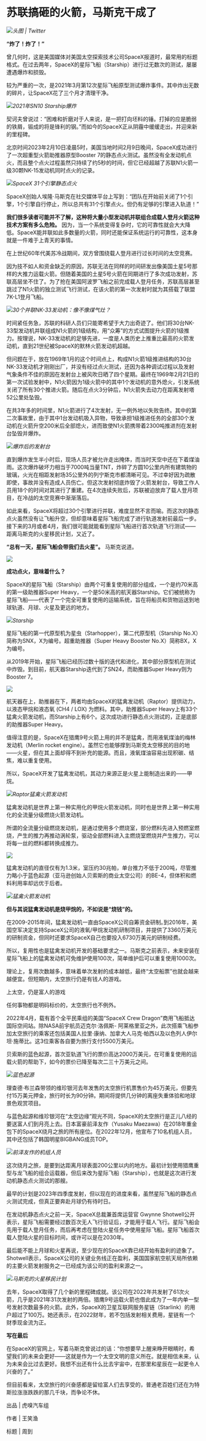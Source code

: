 # 苏联搞砸的火箭，马斯克干成了

![](https://inews.gtimg.com/newsapp_bt/0/15657794666/1000)_头图 | Twitter_

**“炸了！炸了！”**

曾几何时，这是美国媒体对美国太空探索技术公司SpaceX报道时，最常用的标题格式。在过去两年，SpaceX的星际飞船（Starship）进行过无数次的测试，屡屡遭遇爆炸和损毁。

较为严重的一次，是2021年3月第12次星际飞船原型测试爆炸事件。其中炸出无数的碎片，让SpaceX花了三个月才清理干净。

![](https://inews.gtimg.com/newsapp_bt/0/15657794672/1000)_2021年SN10
Starship爆炸_

契诃夫曾说过：“困难和折磨对于人来说，是一把打向坯料的锤。打掉的应是脆弱的铁屑，锻成的将是锋利的钢。”而如今的SpaceX正从阴霾中缓缓走出，并迎来新的里程碑。

北京时间2023年2月10日凌晨5时，美国当地时间2月9日晚间，SpaceX成功进行了一次超重型火箭助推器原型Booster
7的静态点火测试。虽然没有全发动机点火，而且整个点火过程虽然只持续了约5秒的时间，但它已经超越了苏联N1火箭一级30颗NK-15发动机同时点火的记录。

![](https://inews.gtimg.com/newsapp_match/0/15657794675/0)_SpaceX 31个引擎静态点火_

SpaceX创始人埃隆·马斯克在社交媒体平台上写到：“团队在开始前关闭了1个引擎，1个引擎自行停止，所以总共有31个引擎点火。但仍有足够的引擎进入轨道！”

**我们很多读者可能并不了解，这种将大量小型发动机并联组合成载人登月火箭这种技术方案有多么危险。**
因为，当一个系统变得复杂时，它的可靠性就会大大降低。SpaceX能并联如此多数量的火箭，同时还能保证系统运行的可靠性，这本身就是一件难于上青天的事情。

在上世纪60年代美苏冷战期间，双方曾围绕载人登月进行过长时间的太空竞赛。

因为技不如人和资金缺乏的原因，苏联无法在同样的时间研发出像美国土星5号那样的大推力运载火箭。但随着美国的土星5号火箭在同期进行了多次成功发射，苏联高层坐不住了。为了抢在美国阿波罗飞船之前完成载人登月任务，苏联高层甚至跳过了N1火箭的独立测试飞行测试，在该火箭的第一次发射时就为其搭载了联盟7K-L1登月飞船。

![](https://inews.gtimg.com/newsapp_bt/0/15657794699/1000)_30个并联NK-33发动机：像不像煤气灶？_

时间紧任务急，苏联的科研人员们只能寄希望于大力出奇迹了。他们将30台NK-33型发动机并联组成N1火箭的1级结构，用“众筹”的方式试图提升火箭的1级推力。按理说，NK-33发动机的足够先进，一度是人类历史上推重比最高的火箭发动机，直到21世纪被SpaceX的默林火箭发动机超越。

但问题在于，放在1969年1月的这个时间点上，构成N1火箭1级推进结构的30台NK-33发动机才刚刚出厂，并没有经过点火测试，还因为各种调试过程以及发射气象条件不佳的原因在发射台上被风吹日晒了四个星期。最终在1969年2月21日的第一次试验发射中，N1火箭因为1级火箭中的其中1个发动机的意外熄火，引发系统关闭了所有30个推进火箭。随后在点火3分钟后，N1火箭失去动力在距离发射塔52公里处坠毁。

在共3年多的时间里，N1火箭进行了4次发射，无一例外地以失败告终。其中的第二次事故里，由于其中1台发动机吸入异物，导致承担1级推进任务的全部30个发动机在火箭升空200米后全部熄火，进而致使N1火箭携带着2300吨推进剂在发射台坠毁并爆炸。

![](https://inews.gtimg.com/newsapp_bt/0/15657794713/1000)_爆炸后的发射台_

直到爆炸发生半小时后，现场人员才被允许走出掩体，而当时天空中还在下着煤油雨。这次爆炸破坏力相当于7000吨当量TNT，炸碎了方圆10公里内所有建筑物的玻璃，火光在相距发射场35公里外的列宁斯克市都清晰可见。不过幸好因为疏散即使，事故并没有造成人员伤亡。但这次发射彻底炸毁了火箭发射台，导致工作人员用18个的时间对其进行了重建。在4次连续失败后，苏联被迫放弃了载人登月项目，在冷战的太空竞赛中渐渐落后。

如此来看，SpaceX将超过30个引擎进行并联，难度显然不言而喻。而这次的静态点火虽然没有让飞船升空，但却意味着星际飞船完成了进行轨道发射前最后一步。接下来的3月或者4月，我们很可能就能看到星际飞船进行首次轨道飞行测试——距离马斯克的火星移民计划，又近了。

**“总有一天，星际飞船会带我们去火星”。** 马斯克说道。

![](https://inews.gtimg.com/newsapp_bt/0/15657794715/1000)

**成功点火，意味着什么？**

SpaceX的星际飞船（Starship）由两个可重复使用的部分组成，一个是约70米高的第一级助推器Super
Heavy，一个是50米高的航天器Starship。它们被统称为星际飞船——代表了一个完全可重复使用的运输系统，旨在将船员和货物运送到地球轨道、月球、火星及更远的地方。

![](https://inews.gtimg.com/newsapp_bt/0/15657794718/1000)_Starship_

星际飞船的第一代原型机为星虫（Starhopper），第二代原型机（Starship No.X）简称为SNX，X为编号。超重助推器（Super Heavy
Booster No.X）简称BX，X为编号。

从2019年开始，星际飞船已经历过数十版的迭代和进化，其中部分原型机在测试中炸毁。到目前，航天器Starship迭代到了SN24，而助推器Super
Heavy则为Booster 7。

![](https://inews.gtimg.com/newsapp_bt/0/15657794739/1000)

航天器在上，助推器在下，两者均由SpaceX的猛禽发动机（Raptor）提供动力，以液态甲烷和液态氧 (CH4 / LOX) 为燃料。其中，助推器Super
Heavy上有33个猛禽火箭发动机，而Starship上有6个。这次成功进行静态点火测试的，正是底部的助推器Super Heavy。

值得注意的是，SpaceX在猎鹰9号火箭上用的并不是猛禽，而用液氧煤油的梅林发动机（Merlin rocket
engine）。虽然它也能够撑到马斯克太空移民的目的地——火星，但在其上面却得不到补充的能源。而且，液氧煤油容易出现积碳、结焦，难以重复使用。

所以，SpaceX开发了猛禽发动机，其动力来源正是火星上能制造出来的——甲烷。

![](https://inews.gtimg.com/newsapp_bt/0/15657794742/1000)_Raptor猛禽火箭发动机_

猛禽发动机是世界上第一种实用化的甲烷火箭发动机，同时也是世界上第一种实用化的全流量分级燃烧火箭发动机。

所谓的全流量分级燃烧发动机，是通过使用多个燃烧室，部分燃料先进入预燃室燃烧，产生的推力再推动涡轮泵，驱动全部燃料进入主燃烧室燃烧并产生推力，可以将每一丝的燃料都转换成推力。

![](https://inews.gtimg.com/newsapp_bt/0/15657794745/1000)

猛禽发动机的直径仅有为1.3米，室压约30兆帕，单台推力不低于200吨，尽管推力略小于蓝色起源（亚马逊创始人贝索斯的商业太空公司）的BE-4，但体积和燃料利用率却远优于后者。

![](https://inews.gtimg.com/newsapp_match/0/15657794749/0)_猛禽火箭发动机_

**但与其说猛禽发动机是烧甲烷的，不如说是“烧钱”的。**

在2009-2015年间，猛禽发动机一直由SpaceX公司自筹资金研制｡到2016年，美国空军决定支持SpaceX公司的液氧/甲烷发动机研制项目，并提供了3360万美元的研制资金，但同时还要求SpaceX自己也要投入6730万美元的研制经费｡

所以，复用性也是猛禽发动机开发的基础要求之一。马斯克之前表示，未来安装在星际飞船上的猛禽发动机可免维护使用100次，简单维护后可以重复使用1000次。

理论上，复用次数越多，意味着单次发射的成本越低，最终“太空船票”也就会越来越便宜。但短期内，太空旅行仍是有钱人的游戏。

上太空，仍是富人的游戏

任何事物都是明码标价的，太空旅行也不例外。

2022年4月，载有首个全平民乘组的美国“SpaceX Crew Dragon”商用飞船抵达国际空间站。除NASA前宇航员迈克尔·洛佩斯-
阿莱格里亚之外，此次搭乘飞船参加太空旅行的乘客还包括美国人拉里·康纳、加拿大人马克·帕西以及以色列人伊尔坦·施蒂比。这3位乘客各自要为旅行支付5500万美元。

贝索斯的蓝色起源，首次亚轨道飞行的票价高达2000万美元，在可重复使用的运载火箭的帮助下，如今的票价已降至每次二三十万美元之间。

![](https://inews.gtimg.com/newsapp_bt/0/15657794764/1000)_蓝色起源_

理查德·布兰森带领的维珍银河去年发售的太空旅行机票售价为45万美元，但要先付15万美元押金，旅行时长为90分钟。期间将提供几分钟的离座失重体验和地球景色观赏项目。

与蓝色起源和维珍银河在“太空边缘”观光不同，SpaceX的太空旅行是正儿八经的要送富人们到月亮上去。日本富豪前泽友作（Yusaku
Maezawa）在2018年重金包下的SpaceX绕月之旅的所有座位。在2022年12月，他宣布了10名机组人员，其中还包括了韩国明星BIGBANG成员TOP。

![](https://inews.gtimg.com/newsapp_bt/0/15657794780/1000)_前泽友作的机组人员_

这次绕月之旅，是要到达距离月球表面200公里以内的地方。最初计划使用猎鹰重型与龙飞船的组合运载器，但后来改为星际飞船（Starship），也就是这次进行发动机静态点火测试的那艘。

最早的计划是2023年四季度发射，但以现在的进度来看，虽然星际飞船的静态点火测试完成，但真正要奔赴月球仍有待时日。

在发动机静态点火之前一天，SpaceX总裁兼首席运营官 Gwynne
Shotwell公开表示，星际飞船需要经过数百次无人飞行验证后，才能用于载人飞行。星际飞船会先用于载人登月任务，而后再考虑在登陆火星任务中使用星际飞船。星际飞船首次载人登陆火星的目标时间，或许可以是在2030年。

最后能不能上月球和火星再说，至少现在的SpaceX靠已经开始有盈利的迹象了。Shotwell表示，SpaceX公司的关键业务线正在盈利，美国国家航空航天局所依赖的主要火箭发射服务之一已经成为该公司的盈利来源之一。

![](https://inews.gtimg.com/newsapp_bt/0/15657794788/1000)_马斯克的火星移民计划_

去年，SpaceX取得了几个新的里程碑成就。该公司在2022年共发射了61次火箭，几乎是2021年31次发射的两倍。猎鹰9号运载火箭也借此成为了一年内单一型号发射次数最多的火箭。此外，SpaceX的卫星互联网服务星链（Starlink）的用户超过了100万。她还表示，在2022财年，若不包括发射相关费用，星链有一个财季现金流为正。

**写在最后**

在SpaceX的官网上，写着马斯克曾说过的话：“你想要早上醒来睁开眼睛时，希望我们的未来会更好——这就是作为一个太空文明的意义所在。就是相信未来，认为未来会比过去更好。我想不出还有什么比去宇宙中，在那里和星辰在一起更令人兴奋的了。”

但目前看来，太空旅行的兴奋感都是留给富人们去享受的，普通老百姓们还在为特斯拉涨涨跌跌的那几千块，而争论不休。

出品 | 虎嗅汽车组

作者 | 王笑渔

标题 | 周到

